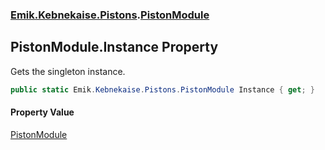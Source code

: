 ### [Emik.Kebnekaise.Pistons](Emik.Kebnekaise.Pistons.md 'Emik.Kebnekaise.Pistons').[PistonModule](PistonModule.md 'Emik.Kebnekaise.Pistons.PistonModule')

## PistonModule.Instance Property

Gets the singleton instance.

```csharp
public static Emik.Kebnekaise.Pistons.PistonModule Instance { get; }
```

#### Property Value
[PistonModule](PistonModule.md 'Emik.Kebnekaise.Pistons.PistonModule')
